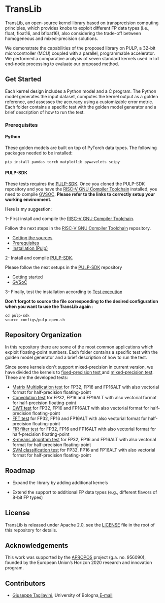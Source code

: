 
# TransLib
TransLib, an open-source kernel library based on transprecision computing principles, which provides knobs to exploit different FP data types (i.e., float, float16, and bfloat16), also considering the trade-off between homogeneous and mixed-precision solutions. 

We demonstrate the capabilities of the proposed library on PULP, a 32-bit microcontroller (MCU) coupled with a parallel, programmable accelerator. We performed a comparative analysis of seven standard kernels used in IoT end-node processing to evaluate our proposed method.


## Get Started
Each kernel design includes a Python model and a C program. The Python model generates the input dataset, computes the kernel output as a golden reference, and assesses the accuracy using a customizable error metric. Each folder contains a specific test with the golden model generator and a brief description of how to run the test.  
### Prerequisites 
#### Python
These golden models are built on top of PyTorch data types. The following packages needed to be installed:
~~~~~shell
pip install pandas torch matplotlib pywavelets scipy
~~~~~
#### PULP-SDK
These tests requires the [PULP-SDK](https://github.com/pulp-platform/pulp-sdk). Once you cloned the PULP-SDK repository and you have the [RISC-V GNU Compiler Toolchain](https://github.com/pulp-platform/pulp-riscv-gnu-toolchain) installed, you need to compile [GVSOC](https://github.com/pulp-platform/pulp-sdk#gvsoc). **Please refer to the links to correctly setup your working environment.**

Here is my suggestion:

1-  First install and compile the [RISC-V GNU Compiler Toolchain](https://github.com/pulp-platform/pulp-riscv-gnu-toolchain#risc-v-gnu-compiler-toolchain).

Follow the next steps in the [RISC-V GNU Compiler Toolchain](https://github.com/pulp-platform/pulp-riscv-gnu-toolchain#risc-v-gnu-compiler-toolchain) repository.

- [Getting the sources](https://github.com/pulp-platform/pulp-riscv-gnu-toolchain#getting-the-sources)
- [Prerequisites](https://github.com/pulp-platform/pulp-riscv-gnu-toolchain#prerequisites)
- [Installation (Pulp)](https://github.com/pulp-platform/pulp-riscv-gnu-toolchain#installation-pulp)

2- Install and compile [PULP-SDK](https://github.com/pulp-platform/pulp-sdk#pulp-sdk).

Please follow the next setups in the [PULP-SDK](https://github.com/pulp-platform/pulp-sdk#pulp-sdk) repository
- [Getting started](https://github.com/pulp-platform/pulp-sdk#getting-started)
- [GVSoC](https://github.com/pulp-platform/pulp-sdk#gvsoc)

3- Finally, test the installation according to [Test execution](https://github.com/pulp-platform/pulp-sdk#test-execution)


**Don't forgot to source the file corresponding to the desired configuration when you want to use the TransLib again** :

~~~~~shell
cd pulp-sdk
source configs/pulp-open.sh
~~~~~
## Repository Organization
In this repository there are some of the most common applications which exploit floating-point numbers. Each folder contains a specific test with the golden model generator and a brief description of how to run the test.  

Since some kernels don't support mixed-precision in current version, we have divided the kernels to [fixed-precision test ](./fixed_precision/) and [mixed-precision test](./mixed_precision/).
These are the developed tests:

- [Matrix Multiplication test](./mixed_precision/matmul/) for FP32, FP16 and FP16ALT with also vectorial format for half-precision floating-point
- [Convolution test](./mixed_precision/convolutioncl/) for FP32, FP16 and FP16ALT with also vectorial format for half-precision floating-point
- [DWT test](./fixed_precision/dwt) for FP32, FP16 and FP16ALT with also vectorial format for half-precision floating-point
- [FFT test](./fixed_precision/fft-memsave) for FP32, FP16 and FP16ALT with also vectorial format for half-precision floating-point
- [FIR filter test](./mixed_precision/fir) for FP32, FP16 and FP16ALT with also vectorial format for half-precision floating-point
- [K-means algorithm test](./fixed_precision/kmeans) for FP32, FP16 and FP16ALT with also vectorial format for half-precision floating-point
- [SVM classification test](./mixed_precision/SVM/) for FP32, FP16 and FP16ALT with also vectorial format for half-precision floating-point


## Roadmap

- Expand the library by adding additional kernels 

- Extend the support to additional FP data types (e.g., different flavors of 8-bit FP types) 

## License 
 TransLib is released under Apache 2.0, see the [LICENSE]() file in the root of this repository for details.

## Acknowledgements
This work was supported by the [APROPOS](https://projects.tuni.fi/apropos/) project (g.a. no. 956090), founded by the European Union’s Horizon 2020 research and innovation program. 


## Contributors
- [Giuseppe Tagliavini](https://github.com/gtagliavini), University of Bologna,[E-mail](giuseppe.tagliavini@unibo.it)

